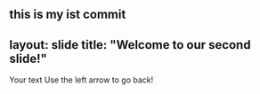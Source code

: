this is my ist commit
---
layout: slide
title: "Welcome to our second slide!"
---
Your text
Use the left arrow to go back!
